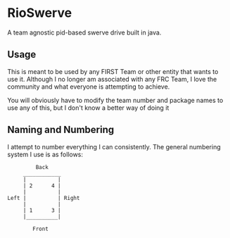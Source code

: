 # RioSwerve
A team agnostic pid-based swerve drive built in java. 

## Usage
This is meant to be used by any FIRST Team or other entity that wants to use it.
Although I no longer am associated with any FRC Team, I love the community and what everyone is attempting to achieve.

You will obviously have to modify the team number and package names to use any of this, but I don't know a better way of doing it

## Naming and Numbering
I attempt to number everything I can consistently. The general numbering system I use is as follows:
	         
	         Back
	     ____________
	     |          |
	     | 2      4 |
	     |          |
	Left |          | Right 
	     |          |
	     | 1      3 |
	     |__________|
	     
	        Front
